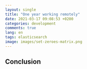 ```yaml
---
layout: single
title: "One year working remotely"
date: 2021-03-17 09:08:53 +0200
categories: development
comments: true
lang: en
tags: elasticsearch
image: images/set-zeroes-matrix.png
---
```


## Conclusion

